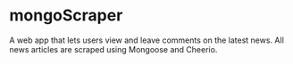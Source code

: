 # mongoScraper
A web app that lets users view and leave comments on the latest news. All news articles are scraped using Mongoose and Cheerio.

